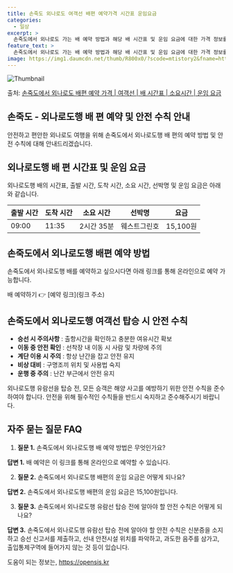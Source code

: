 ```yaml
---
title: 손죽도 외나로도 여객선 배편 예약가격 시간표 운임요금
categories:
  - 일상
excerpt: >
  손죽도에서 외나로도 가는 배 예약 방법과 해당 배 시간표 및 운임 요금에 대한 가격 정보를 안내 드리겠습니다. 안전하고 재밋는 외나로도행 여행을 위해 아래 정보 참고하시기 바랍니다. 외나로도행 배편 예약하기 👈 클릭손죽도에서 외나로도행 배 시간표출발 시간도착 시간소요 시간선박명요금09:0011:352시간 35분웨스트그린호15,100원외나로도행 배편 예약하기 👈 클릭손죽도에서 외나로도행 여객선 탑승 시 이용수칙손죽도에서 외나로도행 배 출항시간을 확인하고 충분한 여유시간을 확보해야 합니다. 선박에 탑승할 때는 선착장 내 사람과 차량의 이동에 주의해야 합니다. 계단 이용 시에는 항상 난간을 잡고 안전을 유지해야 합니다. 비상 사태에 대비하여 구명조끼 위치와 사용법을 숙지해야 합니다. 선박 운행 중에는 난간 부..
feature_text: >
  손죽도에서 외나로도 가는 배 예약 방법과 해당 배 시간표 및 운임 요금에 대한 가격 정보를 안내 드리겠습니다. 안전하고 재밋는 외나로도행 여행을 위해 아래 정보 참고하시기 바랍니다. 외나로도행 배편 예약하기 👈 클릭손죽도에서 외나로도행 배 시간표출발 시간도착 시간소요 시간선박명요금09:0011:352시간 35분웨스트그린호15,100원외나로도행 배편 예약하기 👈 클릭손죽도에서 외나로도행 여객선 탑승 시 이용수칙손죽도에서 외나로도행 배 출항시간을 확인하고 충분한 여유시간을 확보해야 합니다. 선박에 탑승할 때는 선착장 내 사람과 차량의 이동에 주의해야 합니다. 계단 이용 시에는 항상 난간을 잡고 안전을 유지해야 합니다. 비상 사태에 대비하여 구명조끼 위치와 사용법을 숙지해야 합니다. 선박 운행 중에는 난간 부..
image: https://img1.daumcdn.net/thumb/R800x0/?scode=mtistory2&fname=https%3A%2F%2Fblog.kakaocdn.net%2Fdn%2FqVOhj%2FbtsHCodAKGq%2Fa1NM96NOGAHw8vlwgMHRV1%2Fimg.webp
---
```


![Thumbnail](https://img1.daumcdn.net/thumb/R800x0/?scode=mtistory2&fname=https%3A%2F%2Fblog.kakaocdn.net%2Fdn%2FqVOhj%2FbtsHCodAKGq%2Fa1NM96NOGAHw8vlwgMHRV1%2Fimg.webp)

<p>출처: <a href="https://opensis.kr/entry/%EC%86%90%EC%A3%BD%EB%8F%84%EC%97%90%EC%84%9C-%EC%99%B8%EB%82%98%EB%A1%9C%EB%8F%84-%EB%B0%B0%ED%8E%B8-%EC%98%88%EC%95%BD-%EA%B0%80%EA%B2%A9-%EC%97%AC%EA%B0%9D%EC%84%A0-%EB%B0%B0-%EC%8B%9C%EA%B0%84%ED%91%9C-%EC%86%8C%EC%9A%94%EC%8B%9C%EA%B0%84-%EC%9A%B4%EC%9E%84-%EC%9A%94%EA%B8%88" rel="dofollow">손죽도에서 외나로도 배편 예약 가격 | 여객선 | 배 시간표 | 소요시간 | 운임 요금</a> </p>

## 손죽도 - 외나로도행 배 편 예약 및 안전 수칙 안내

안전하고 편안한 외나로도 여행을 위해 손죽도에서 외나로도행 배 편의 예약 방법 및 안전 수칙에 대해 안내드리겠습니다.

## 외나로도행 배 편 시간표 및 운임 요금



외나로도행 배의 시간표, 출발 시간, 도착 시간, 소요 시간, 선박명 및 운임 요금은 아래와 같습니다.



출발 시간 | 도착 시간 | 소요 시간 | 선박명 | 요금  
---|---|---|---|---  
09:00 | 11:35 | 2시간 35분 | 웨스트그린호 | 15,100원  
  
## 손죽도에서 외나로도행 배편 예약 방법

손죽도에서 외나로도행 배를 예약하고 싶으시다면 아래 링크를 통해 온라인으로 예약 가능합니다.



배 예약하기 👉 [예약 링크](링크 주소)

## 손죽도에서 외나로도행 여객선 탑승 시 안전 수칙



  * **승선 시 주의사항** : 출항시간을 확인하고 충분한 여유시간 확보
  * **이동 중 안전 확인** : 선착장 내 이동 시 사람 및 차량에 주의
  * **계단 이용 시 주의** : 항상 난간을 잡고 안전 유지
  * **비상 대비** : 구명조끼 위치 및 사용법 숙지
  * **운행 중 주의** : 난간 부근에서 안전 유지

외나로도행 유람선을 탑승 전, 모든 승객은 해양 사고를 예방하기 위한 안전 수칙을 준수하여야 합니다. 안전을 위해 필수적인 수칙들을 반드시
숙지하고 준수해주시기 바랍니다.



## 자주 묻는 질문 FAQ



  1. **질문 1.** 손죽도에서 외나로도행 배 예약 방법은 무엇인가요?

**답변 1.** 배 예약은 이 링크를 통해 온라인으로 예약할 수 있습니다.

  2. **질문 2.** 손죽도에서 외나로도행 배편의 운임 요금은 어떻게 되나요?

**답변 2.** 손죽도에서 외나로도행 배편의 운임 요금은 15,100원입니다.

  3. **질문 3.** 손죽도에서 외나로도행 유람선 탑승 전에 알아야 할 안전 수칙은 어떻게 되나요?

**답변 3.** 손죽도에서 외나로도행 유람선 탑승 전에 알아야 할 안전 수칙은 신분증을 소지하고 승선 신고서를 제출하고, 선내 안전시설
위치를 파악하고, 과도한 음주를 삼가고, 출입통제구역에 들어가지 않는 것 등이 있습니다.





 

도움이 되는 정보는, <a href="https://opensis.kr" rel="dofollow">https://opensis.kr</a>


